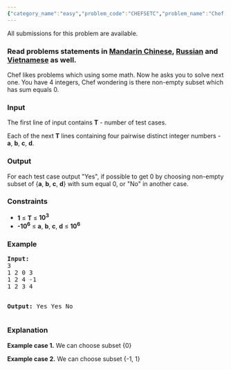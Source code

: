 ```yaml
---
{"category_name":"easy","problem_code":"CHEFSETC","problem_name":"Chef and Subset","languages_supported":{"0":"ADA","1":"ASM","2":"BASH","3":"BF","4":"C","5":"C99 strict","6":"CAML","7":"CLOJ","8":"CLPS","9":"CPP 4.3.2","10":"CPP 4.9.2","11":"CPP14","12":"CS2","13":"D","14":"ERL","15":"FORT","16":"FS","17":"GO","18":"HASK","19":"ICK","20":"ICON","21":"JAVA","22":"JS","23":"LISP clisp","24":"LISP sbcl","25":"LUA","26":"NEM","27":"NICE","28":"NODEJS","29":"PAS fpc","30":"PAS gpc","31":"PERL","32":"PERL6","33":"PHP","34":"PIKE","35":"PRLG","36":"PYPY","37":"PYTH","38":"PYTH 3.4","39":"RUBY","40":"SCALA","41":"SCM chicken","42":"SCM guile","43":"SCM qobi","44":"ST","45":"TCL","46":"TEXT","47":"WSPC"},"max_timelimit":0.5,"source_sizelimit":50000,"problem_author":"mgch","problem_tester":"tuananh93","date_added":"9-12-2016","tags":{"0":"bitmasks","1":"bruteforce","2":"cakewalk","3":"cook77","4":"mgch"},"editorial_url":"https://discuss.codechef.com/problems/CHEFSETC","time":{"view_start_date":1482085800,"submit_start_date":1482085800,"visible_start_date":1482085800,"end_date":1735669800},"layout":"problem"}
---
```

<span class="solution-visible-txt">All submissions for this problem are available.</span><h3> Read problems statements in <a target="_blank" href="http://www.codechef.com/download/translated/COOK77/mandarin/CHEFSETC.pdf">Mandarin Chinese</a>, <a target="_blank" href="http://www.codechef.com/download/translated/COOK77/russian/CHEFSETC.pdf">Russian</a> and <a target="_blank" href="http://www.codechef.com/download/translated/COOK77/vietnamese/CHEFSETC.pdf">Vietnamese</a> as well.</h3>

<p>Chef likes problems which using some math. Now he asks you to solve next one. You have 4 integers, Chef wondering is there non-empty subset which has sum equals 0.</p>

<h3>Input</h3>
<p>The first line of input contains <b>T</b> - number of test cases. </p>
<p>Each of the next <b>T</b> lines containing four pairwise distinct integer numbers - <b>a</b>, <b>b</b>, <b>c</b>, <b>d</b>.</p>

<h3>Output</h3>
<p>For each test case output "Yes", if possible to get 0 by choosing non-empty subset of {<b>a</b>, <b>b</b>, <b>c</b>, <b>d</b>} with sum equal 0, or "No" in another case.</p>

<h3>Constraints</h3>
<ul>
<li><b>1</b> ≤ <b>T</b> ≤ <b>10<sup>3</sup></b></li>
<li><b>-10<sup>6</sup></b> ≤ <b>a</b>, <b>b</b>, <b>c</b>, <b>d</b> ≤ <b>10<sup>6</sup></b> </li>
</ul>

<h3>Example</h3>
<pre><b>Input:</b>
3
1 2 0 3
1 2 4 -1
1 2 3 4

<b>Output:</b>
Yes
Yes
No
</pre>

<h3>Explanation</h3>
<p><b>Example case 1.</b> We can choose subset {0} </p>
<p><b>Example case 2.</b> We can choose subset {-1, 1} </p>